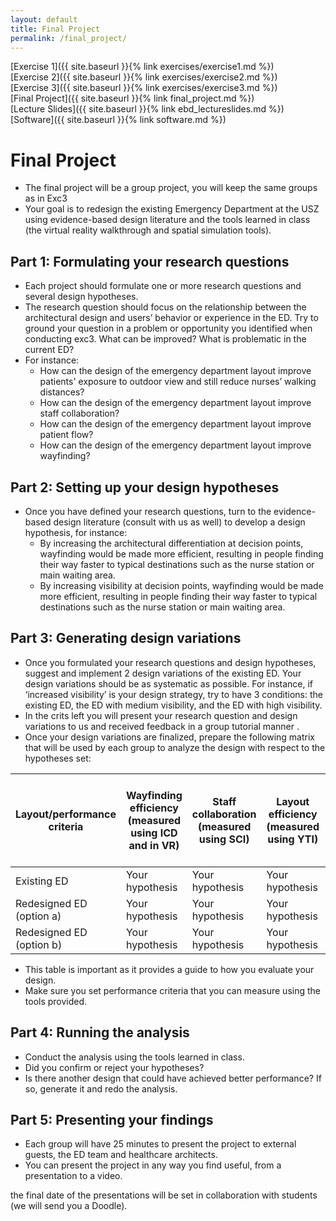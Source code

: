 ```yaml
---
layout: default
title: Final Project
permalink: /final_project/
---
```



[Exercise 1]({{ site.baseurl }}{% link exercises/exercise1.md %})\
[Exercise 2]({{ site.baseurl }}{% link exercises/exercise2.md %})\
[Exercise 3]({{ site.baseurl }}{% link exercises/exercise3.md %})\
[Final Project]({{ site.baseurl }}{% link final_project.md %})\
[Lecture Slides]({{ site.baseurl }}{% link ebd_lectureslides.md %})\
[Software]({{ site.baseurl }}{% link software.md %})

# Final Project
* The final project will be a group project, you will keep the same groups as in Exc3
* Your goal is to redesign the existing Emergency Department at the USZ using evidence-based design literature and the tools learned in class (the virtual reality walkthrough and spatial simulation tools).

## Part 1: Formulating your research questions 
* Each project should formulate one or more research questions and several design hypotheses.
* The research question should focus on the relationship between the architectural design and users’ behavior or experience in the ED. Try to ground your question in a problem or   opportunity you identified when conducting exc3. What can be improved? What is problematic in the current ED?
* For instance:
  * How can the design of the emergency department layout improve patients' exposure to outdoor view and still reduce nurses’ walking distances?
  * How can the design of the emergency department layout improve staff collaboration? 
  * How can the design of the emergency department layout improve patient flow? 
  * How can the design of the emergency department layout improve wayfinding? 

## Part 2: Setting up your design hypotheses
* Once you have defined your research questions, turn to the evidence-based design literature (consult with us as well) to develop a design hypothesis, for instance:
  * By increasing the architectural differentiation at decision points, wayfinding would be made more efficient, resulting in people finding their way faster to typical               destinations such as the nurse station or main waiting area.
  * By increasing visibility at decision points, wayfinding would be made more efficient, resulting in people finding their way faster to typical destinations such as the nurse       station or main waiting area.

## Part 3: Generating design variations
* Once you formulated your research questions and design hypotheses, suggest and implement 2 design variations of the existing ED. Your design variations should be as systematic     as possible. For instance, if ‘increased visibility’ is your design strategy, try to have 3 conditions: the existing ED, the ED with medium visibility, and the ED with high       visibility.
* In the crits left you will present your research question and design variations to us and received feedback in a group tutorial manner .
* Once your design variations are finalized, prepare the following matrix that will be used by each group to analyze the design with respect to the hypotheses set:

| Layout/performance criteria | Wayfinding efficiency (measured using ICD and in VR) | Staff collaboration (measured using SCI) | Layout efficiency (measured using YTI) | Patients’ visual  exposure to outdoor view (measured using VR) |
|-|-|-|-|-|
| Existing ED | Your hypothesis | Your hypothesis | Your hypothesis | Your hypothesis |
| Redesigned ED (option a) | Your hypothesis | Your hypothesis | Your hypothesis | Your hypothesis |
| Redesigned ED (option b) | Your hypothesis | Your hypothesis | Your hypothesis | Your hypothesis |

* This table is important as it provides a guide to how you evaluate your design.
* Make sure you set performance criteria that you can measure using the tools provided.

## Part 4: Running the analysis 
* Conduct the analysis using the tools learned in class.
* Did you confirm or reject your hypotheses?
* Is there another design that could have achieved better performance? If so, generate it and redo the analysis.

## Part 5: Presenting your findings
* Each group will have 25 minutes to present the project to external guests, the ED team and healthcare architects.
* You can present the project in any way you find useful, from a presentation to a video.

the final date of the presentations will be set in collaboration with students (we will send you a Doodle).

